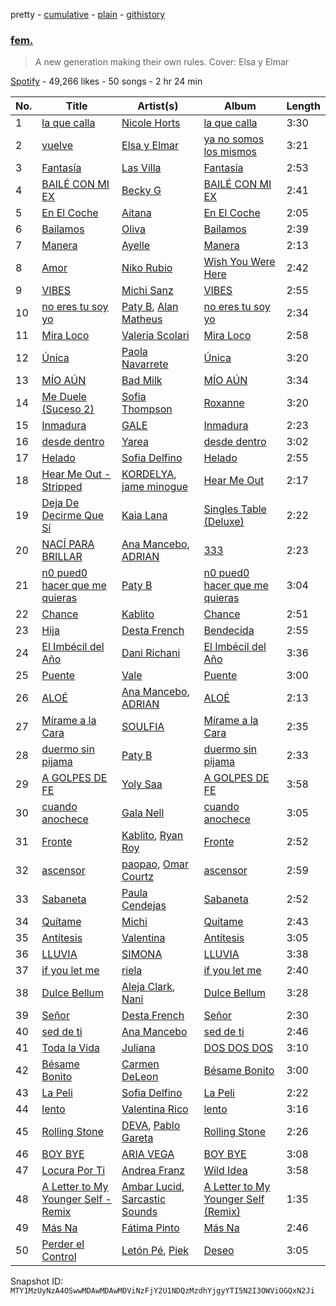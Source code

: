 pretty - [cumulative](/playlists/cumulative/37i9dQZF1DWUArRC04H8rI.md) - [plain](/playlists/plain/37i9dQZF1DWUArRC04H8rI) - [githistory](https://github.githistory.xyz/mackorone/spotify-playlist-archive/blob/main/playlists/plain/37i9dQZF1DWUArRC04H8rI)

### [fem.](https://open.spotify.com/playlist/37i9dQZF1DWUArRC04H8rI)

> A new generation making their own rules\. Cover: Elsa y Elmar

[Spotify](https://open.spotify.com/user/spotify) - 49,266 likes - 50 songs - 2 hr 24 min

| No. | Title | Artist(s) | Album | Length |
|---|---|---|---|---|
| 1 | [la que calla](https://open.spotify.com/track/1MxFX1v93jngElLiOqpdJx) | [Nicole Horts](https://open.spotify.com/artist/1PdyY069YiAkmKdnx6odux) | [la que calla](https://open.spotify.com/album/5euZs2LCSSNhhgDOifldjU) | 3:30 |
| 2 | [vuelve](https://open.spotify.com/track/5vbUaeom27lTaAIhDin5DU) | [Elsa y Elmar](https://open.spotify.com/artist/5nKGeITSNCVP76muyOlszy) | [ya no somos los mismos](https://open.spotify.com/album/7MaRtS1x0WlCKm3j8PJ0jH) | 3:21 |
| 3 | [Fantasía](https://open.spotify.com/track/14SBbAnAb9yLbVGnbFfra6) | [Las Villa](https://open.spotify.com/artist/0sXJRmgbjbq6Q5uu4W1wDM) | [Fantasía](https://open.spotify.com/album/0lGtyEUMscYKrIYoq6JSbP) | 2:53 |
| 4 | [BAILÉ CON MI EX](https://open.spotify.com/track/0Yc0ziTsyjahYqlWXVXlTU) | [Becky G](https://open.spotify.com/artist/4obzFoKoKRHIphyHzJ35G3) | [BAILÉ CON MI EX](https://open.spotify.com/album/1Q2VAJl9617SehQItOqzqI) | 2:41 |
| 5 | [En El Coche](https://open.spotify.com/track/5mcYWxQAAlqGAhEPqVMMR5) | [Aitana](https://open.spotify.com/artist/7eLcDZDYHXZCebtQmVFL25) | [En El Coche](https://open.spotify.com/album/6sIXTuaE9F2p4PcXVuawjp) | 2:05 |
| 6 | [Bailamos](https://open.spotify.com/track/1fwJxWnjiNefiUzePmehIi) | [Oliva](https://open.spotify.com/artist/1gBHZ6j8W5Xs3t9gmvedJw) | [Bailamos](https://open.spotify.com/album/3sEZGPKPOMtlyFTqWu8KCj) | 2:39 |
| 7 | [Manera](https://open.spotify.com/track/5pMhPqsUEDvuii5eKrFgLn) | [Ayelle](https://open.spotify.com/artist/5aNJpeK3hUdPY9orfExdOF) | [Manera](https://open.spotify.com/album/4LDN91r2RIbo2rf6vaksmr) | 2:13 |
| 8 | [Amor](https://open.spotify.com/track/0r9iiHyIEnnOYjK6kpGY9s) | [Niko Rubio](https://open.spotify.com/artist/6XdCL1kwMFNqPim2JwXjKa) | [Wish You Were Here](https://open.spotify.com/album/4ImJm5YBExvjj6X9N5yfeq) | 2:42 |
| 9 | [VIBES](https://open.spotify.com/track/4L4ji7AwnwVSPsGgxzm06v) | [Michi Sanz](https://open.spotify.com/artist/3upPawRH8B04mVJR5p0ZVx) | [VIBES](https://open.spotify.com/album/66DV3wRHQ4KTVkL8Ps26jQ) | 2:55 |
| 10 | [no eres tu soy yo](https://open.spotify.com/track/0IvlHe6K0YCAtOMSEpZ9FB) | [Paty B](https://open.spotify.com/artist/6Uj2QB9FBerTdckLZfCzPs), [Alan Matheus](https://open.spotify.com/artist/0YFYRpgJX7gM7elqpovTW9) | [no eres tu soy yo](https://open.spotify.com/album/4S9DBKH30bRTRi9gG9Y1Ab) | 2:34 |
| 11 | [Mira Loco](https://open.spotify.com/track/4U3m6mG7gzJR38lNyzoZa5) | [Valeria Scolari](https://open.spotify.com/artist/1RE6hxyCRV22rq5Kr3xdGJ) | [Mira Loco](https://open.spotify.com/album/1GSKwQEp4LaOnXST8H9Oi8) | 2:58 |
| 12 | [Única](https://open.spotify.com/track/3BmtYNRAzVoKjfOccz83Es) | [Paola Navarrete](https://open.spotify.com/artist/45nJ2GweSs0s4gWVGHLhYu) | [Única](https://open.spotify.com/album/6Abzs1QKczzZ2vVLSf1bH9) | 3:20 |
| 13 | [MÍO AÚN](https://open.spotify.com/track/4W1w9X63tBsilzTXnk8P68) | [Bad Milk](https://open.spotify.com/artist/5rMUEBZwYHovrlnuzggrVR) | [MÍO AÚN](https://open.spotify.com/album/4M49OOzgbYzqlUsA2RNQcw) | 3:34 |
| 14 | [Me Duele \(Suceso 2\)](https://open.spotify.com/track/4QniAfJtmL0XDwjT1zODYz) | [Sofia Thompson](https://open.spotify.com/artist/20OEbPt9V1o5T7jo1ZLGdK) | [Roxanne](https://open.spotify.com/album/0FG7jxl8cTYpORVr4d5MVo) | 3:20 |
| 15 | [Inmadura](https://open.spotify.com/track/7mYYGLg3gp39fj3zlWfjAS) | [GALE](https://open.spotify.com/artist/04pH6pkJugHJ7g3DTCQBVM) | [Inmadura](https://open.spotify.com/album/0m096w1bGYtCWkjxvlKo3B) | 2:23 |
| 16 | [desde dentro](https://open.spotify.com/track/0q6GyKJUROqHWYqT0wzGBx) | [Yarea](https://open.spotify.com/artist/2O4wnhTr4SO5ezY6WXI2Kl) | [desde dentro](https://open.spotify.com/album/05rgpXmPuYezlXeibYD6Hb) | 3:02 |
| 17 | [Helado](https://open.spotify.com/track/2BNakNo3Y6S5YLYKBBAQNW) | [Sofia Delfino](https://open.spotify.com/artist/11fsAXlakhmo0Mc29073Ud) | [Helado](https://open.spotify.com/album/0JmcIa6cFQq2iRKOMyDOQd) | 2:55 |
| 18 | [Hear Me Out \- Stripped](https://open.spotify.com/track/0EX3OCeGdjwz2P017sOEIk) | [KORDELYA](https://open.spotify.com/artist/3JmbGjGpi55FRnjvjH9ljV), [jame minogue](https://open.spotify.com/artist/0zzKHfNZYWeOjJpHdhT1Ck) | [Hear Me Out](https://open.spotify.com/album/0NNKUMVScFPOCdXiFIV2Ev) | 2:17 |
| 19 | [Deja De Decirme Que Sí](https://open.spotify.com/track/0naoHc4XvdtxYyFATmN5L3) | [Kaia Lana](https://open.spotify.com/artist/2w1kIJBDjYnpHHVLiTn3FJ) | [Singles Table \(Deluxe\)](https://open.spotify.com/album/4BseeVs595AB7Pfza1zA8X) | 2:22 |
| 20 | [NACÍ PARA BRILLAR](https://open.spotify.com/track/1IYiOYIAMCZf8KhOO0UTM2) | [Ana Mancebo](https://open.spotify.com/artist/2jc3R2Jcr4J78KeYt71Epd), [ADRIAN](https://open.spotify.com/artist/5zP9mHqWYk4J27YjLWymPO) | [333](https://open.spotify.com/album/09zewDHNQMvYoIM3Mn9xcV) | 2:23 |
| 21 | [n0 pued0 hacer que me quieras](https://open.spotify.com/track/5iREbRfjnB6kYtDdnhHpk9) | [Paty B](https://open.spotify.com/artist/6Uj2QB9FBerTdckLZfCzPs) | [n0 pued0 hacer que me quieras](https://open.spotify.com/album/677bpUVlOJTxXxHVDTf5Y7) | 3:04 |
| 22 | [Chance](https://open.spotify.com/track/6EeGuEFLu9f72OsR3czhfF) | [Kablito](https://open.spotify.com/artist/51aWHhJ7AjxKmZ4dDUc0sm) | [Chance](https://open.spotify.com/album/5v6U2rpXx6aVLpjmoUjF3v) | 2:51 |
| 23 | [Hija](https://open.spotify.com/track/0rGMCrpN4gb3XwiVhXRKLr) | [Desta French](https://open.spotify.com/artist/0Wqws1yyGkVRdAd7ncSW3W) | [Bendecida](https://open.spotify.com/album/1desubrGwDMc5Ol4WcxbPM) | 2:55 |
| 24 | [El Imbécil del Año](https://open.spotify.com/track/0X7tBKF0PZNEPmNBT3dVFl) | [Dani Richani](https://open.spotify.com/artist/3k0vIDHDURVZoga1RNrqVL) | [El Imbécil del Año](https://open.spotify.com/album/2rrwKL0LJToDg7RORJ8gIA) | 3:36 |
| 25 | [Puente](https://open.spotify.com/track/1KmEEVfPbIfOqXdVxr8gm2) | [Vale](https://open.spotify.com/artist/22p8vOZwMABvl5qt2nZHWD) | [Puente](https://open.spotify.com/album/3fFFuFzU8vpMbOhxDVCzBj) | 3:00 |
| 26 | [ALOÉ](https://open.spotify.com/track/0kt8up6C9iG8Cg1KCJm8gG) | [Ana Mancebo](https://open.spotify.com/artist/2jc3R2Jcr4J78KeYt71Epd), [ADRIAN](https://open.spotify.com/artist/5zP9mHqWYk4J27YjLWymPO) | [ALOÉ](https://open.spotify.com/album/4L6f7z91zK67FpeoILAbLB) | 2:13 |
| 27 | [Mírame a la Cara](https://open.spotify.com/track/0g0iuKNmWk63IYELr60zZg) | [SOULFIA](https://open.spotify.com/artist/1Q9Sx5tOmwems0qwLJZ5Cy) | [Mírame a la Cara](https://open.spotify.com/album/3JzLCtObrGxiITV3qxtGgy) | 2:35 |
| 28 | [duermo sin pijama](https://open.spotify.com/track/5UL2BK6DLcqjTeORNJZrrH) | [Paty B](https://open.spotify.com/artist/6Uj2QB9FBerTdckLZfCzPs) | [duermo sin pijama](https://open.spotify.com/album/48RwFsfdrq3EOs0LP8HE2y) | 2:33 |
| 29 | [A GOLPES DE FE](https://open.spotify.com/track/1OLd6Act8qwA9j1Ng9zpcm) | [Yoly Saa](https://open.spotify.com/artist/599d8L6EF6XYR133olSRTW) | [A GOLPES DE FE](https://open.spotify.com/album/3FXUfNHh0gn2w7Njdpx3hj) | 3:58 |
| 30 | [cuando anochece](https://open.spotify.com/track/5vK8ILrHjXjdZJHp0AtEVJ) | [Gala Nell](https://open.spotify.com/artist/4CVNESQIOFNvurriZVBarY) | [cuando anochece](https://open.spotify.com/album/5UZve9ov6A3UcmR8IdgxIH) | 3:05 |
| 31 | [Fronte](https://open.spotify.com/track/0WyNyvb9kAyyBgUxkYDvO8) | [Kablito](https://open.spotify.com/artist/51aWHhJ7AjxKmZ4dDUc0sm), [Ryan Roy](https://open.spotify.com/artist/1AOGBBCrfDl7hJ9HUVKXwq) | [Fronte](https://open.spotify.com/album/638qxCauHsr5h79ytOeRfB) | 2:52 |
| 32 | [ascensor](https://open.spotify.com/track/0wcDnGqnDotHBxntD9A2uf) | [paopao](https://open.spotify.com/artist/5AS4y4rlmbUYDCdg35qmI9), [Omar Courtz](https://open.spotify.com/artist/3E12tRURRvPfHz0hAMCFYc) | [ascensor](https://open.spotify.com/album/1aeJpuLkIW1IeNqY1PBqZR) | 2:59 |
| 33 | [Sabaneta](https://open.spotify.com/track/0KRgPFcbGovOB8cXZ88Eee) | [Paula Cendejas](https://open.spotify.com/artist/4EiI7Vls0NB16jLuexzCHC) | [Sabaneta](https://open.spotify.com/album/1KmHeewbt3p4TwXQGknXyO) | 2:52 |
| 34 | [Quítame](https://open.spotify.com/track/2XsgggjzR8FnjROqMcLuCa) | [Michi](https://open.spotify.com/artist/3Wpco0QNxrTY1Gnqo06J6P) | [Quítame](https://open.spotify.com/album/4t4yVRlJv2ontF1Ec0pGw8) | 2:43 |
| 35 | [Antítesis](https://open.spotify.com/track/2sOE1BdMO5iW9WTG4yWSJU) | [Valentina](https://open.spotify.com/artist/3ins7Wpq5xVFJi8wZdBAFI) | [Antítesis](https://open.spotify.com/album/05PPWZrJxJGPOYr9vkCDqP) | 3:05 |
| 36 | [LLUVIA](https://open.spotify.com/track/31aKmRsmEV8SPw54VlAQXN) | [SIMONA](https://open.spotify.com/artist/7H7hLNfP9MzG8mt2A3s7nT) | [LLUVIA](https://open.spotify.com/album/6CxBqU8z9qtUjJlg8RkiX9) | 3:38 |
| 37 | [if you let me](https://open.spotify.com/track/0R7XVSEzG89NLlwxhiNTPL) | [riela](https://open.spotify.com/artist/5K3Lwty6gv1gtuPn3gcf3A) | [if you let me](https://open.spotify.com/album/79LzULw2zrLg3KllgzkCOK) | 2:40 |
| 38 | [Dulce Bellum](https://open.spotify.com/track/4bxU6Ktw8J007sKxfE48sl) | [Aleja Clark](https://open.spotify.com/artist/2nw5PAKluN8NLUqkrIlNtE), [Nani](https://open.spotify.com/artist/4csfMLGLT1ikinHV3FRTmL) | [Dulce Bellum](https://open.spotify.com/album/5A3VubAiEFSZV97ZbZM4C8) | 3:28 |
| 39 | [Señor](https://open.spotify.com/track/7JDJFIsPs8ir43qeH1WsrQ) | [Desta French](https://open.spotify.com/artist/0Wqws1yyGkVRdAd7ncSW3W) | [Señor](https://open.spotify.com/album/0MNEoUApUNkyOPAsxaCAni) | 2:30 |
| 40 | [sed de ti](https://open.spotify.com/track/05cjfY52W42O47Y1kljg2c) | [Ana Mancebo](https://open.spotify.com/artist/2jc3R2Jcr4J78KeYt71Epd) | [sed de ti](https://open.spotify.com/album/2LkgT4vephhVSHnoAu5wr3) | 2:46 |
| 41 | [Toda la Vida](https://open.spotify.com/track/2KSUy9yJZbXXfvIIIqQ6we) | [Juliana](https://open.spotify.com/artist/5Mc6124m8waYCvdYLyM8CY) | [DOS DOS DOS](https://open.spotify.com/album/0mND2TIOaPmbkchdyu59TP) | 3:10 |
| 42 | [Bésame Bonito](https://open.spotify.com/track/5wiP01qdBYlarxTj8uI40n) | [Carmen DeLeon](https://open.spotify.com/artist/6vVKjeD0dvsg5EVMEUxI1l) | [Bésame Bonito](https://open.spotify.com/album/5o9DsjFypLEtnfGvbSK9Zi) | 3:00 |
| 43 | [La Peli](https://open.spotify.com/track/7w02E3rFXuEZ1kHstJei6w) | [Sofia Delfino](https://open.spotify.com/artist/11fsAXlakhmo0Mc29073Ud) | [La Peli](https://open.spotify.com/album/4aOadYFXOcFPQByfBdsIny) | 2:22 |
| 44 | [lento](https://open.spotify.com/track/0YvDSab87x0r3nTExxhztv) | [Valentina Rico](https://open.spotify.com/artist/1VqjlTkCPuK6amNOlkM18d) | [lento](https://open.spotify.com/album/1Jb2Q2QQVjqUAMq7mbRkLU) | 3:16 |
| 45 | [Rolling Stone](https://open.spotify.com/track/3xmeH3s6xQhDm9xjZsFjRf) | [DEVA](https://open.spotify.com/artist/0EdwY8DfBqB83R45WnHJDg), [Pablo Gareta](https://open.spotify.com/artist/0s0OxZHyqDHEwPDOQuUxws) | [Rolling Stone](https://open.spotify.com/album/47dyu5fANHkBAduGoBWgvj) | 2:26 |
| 46 | [BOY BYE](https://open.spotify.com/track/1rskNLiG7qPmvaJWnQ6Ijw) | [ARIA VEGA](https://open.spotify.com/artist/3e9aKKEgSOjIQS9gv2Nr1X) | [BOY BYE](https://open.spotify.com/album/7DoGqiWF84pl0Rh4xUGOC7) | 3:08 |
| 47 | [Locura Por Ti](https://open.spotify.com/track/4JfE73XGKx0IRpP56sEVzt) | [Andrea Franz](https://open.spotify.com/artist/50O6F9ntYmI2tUDY0dxr4G) | [Wild Idea](https://open.spotify.com/album/1ToPusrmJdTth68L0ZRQBU) | 3:58 |
| 48 | [A Letter to My Younger Self \- Remix](https://open.spotify.com/track/0d5b8RcitKHrCCMFYroUTt) | [Ambar Lucid](https://open.spotify.com/artist/4nzV0hThyodYzrwksnS86G), [Sarcastic Sounds](https://open.spotify.com/artist/1bq8rqNnfrojn0OSAfeNXJ) | [A Letter to My Younger Self \(Remix\)](https://open.spotify.com/album/30LycI6kbRYTqntlgVhAiY) | 1:35 |
| 49 | [Más Na](https://open.spotify.com/track/2I8N1Go4hQennI48i9QaWW) | [Fátima Pinto](https://open.spotify.com/artist/4CCbR8akoap4IDhxSlxlzG) | [Más Na](https://open.spotify.com/album/6q60ZMNSyfuccuC1Dv7HV7) | 2:46 |
| 50 | [Perder el Control](https://open.spotify.com/track/6gbFfMS5FgNMn5pix083wh) | [Letón Pé](https://open.spotify.com/artist/76LJ0AYW9sxNGRfKnag1vO), [Piek](https://open.spotify.com/artist/43nO5CZZAubCVReVSXGR13) | [Deseo](https://open.spotify.com/album/4HxKCcnwWiyzRAvXUaen2h) | 3:05 |

Snapshot ID: `MTY1MzUyNzA4OSwwMDAwMDAwMDViNzFjY2U1NDQzMzdhYjgyYTI5N2I3OWViOGQxN2Ji`
